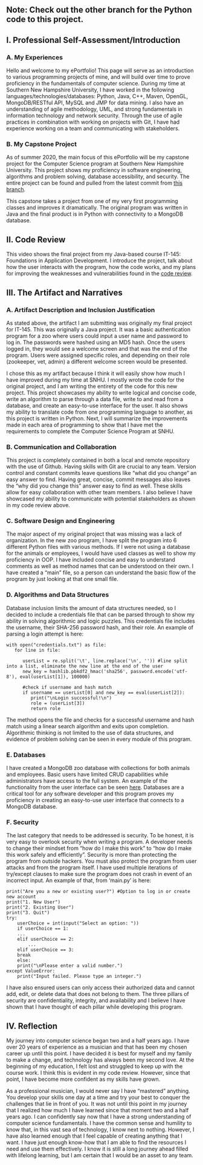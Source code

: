 ## Note: Check out the other branch for the Python code to this project.

## I. Professional Self-Assessment/Introduction
### A. My Experiences

Hello and welcome to my ePortfolio! This page will serve as an introduction to various programming projects of mine, and will build over time to prove proficiency in the fundamentals of computer science. During my time at Southern New Hampshire University, I have worked in the following languages/technologies/databases: Python, Java, C++, Maven, OpenGL, MongoDB/RESTful API, MySQL and JMP for data mining. I also have an understanding of agile methodology, UML, and strong fundamentals in information technology and network security. Through the use of agile practices in combination with working on projects with Git, I have had experience working on a team and communicating with stakeholders. 

### B. My Capstone Project

As of summer 2020, the main focus of this ePortfolio will be my capstone project for the Computer Science program at Southern New Hampshire University. This project shows my proficiency in software engineering, algorithms and problem solving, database accessibility, and security. The entire project can be found and pulled from the latest commit from [this branch](https://github.com/hesscm/hesscm.github.io/tree/ZooProgram1.0).

This capstone takes a project from one of my very first programming classes and improves it dramatically. The original program was written in Java and the final product is in Python with connectivity to a MongoDB database. 


## II. Code Review

This video shows the final project from my Java-based course IT-145: Foundations in Application Development. I introduce the project, talk about how the user interacts with the program, how the code works, and my plans for improving the weaknesses and vulnerabilities found in the [code review](https://www.youtube.com/watch?v=3tqgLBmKNVw).


## III. The Artifact and Narratives

###	A. Artifact Description and Inclusion Justification

As stated above, the artifact I am submitting was originally my final project for IT-145. This was originally a Java project. It was a basic authentication program for a zoo where users could input a user name and password to log in. The passwords were hashed using an MD5 hash. Once the users logged in, they would see a welcome screen and that was the end of the program. Users were assigned specific roles, and depending on their role (zookeeper, vet, admin) a different welcome screen would be presented.

I chose this as my artifact because I think it will easily show how much I have improved during my time at SNHU. I mostly wrote the code for the original project, and I am writing the entirety of the code for this new project. This project showcases my ability to write logical and concise code, write an algorithm to parse through a data file, write to and read from a database, and create an easy-to-use interface for the user. It also shows my ability to translate code from one programming language to another, as this project is written in Python. Next, I will summarize the improvements made in each area of programming to show that I have met the requirements to complete the Computer Science Program at SNHU.
  
### B. Communication and Collaboration

This project is completely contained in both a local and remote repository with the use of Github. Having skills with Git are crucial to any team. Version control and constant commits leave questions like “what did you change” an easy answer to find. Having great, concise, commit messages also leaves the “why did you change this” answer easy to find as well. These skills allow for easy collaboration with other team members. I also believe I have showcased my ability to communicate with potential stakeholders as shown in my code review above.
  
### C. Software Design and Engineering

The major aspect of my original project that was missing was a lack of organization. In the new zoo program, I have split the program into 6 different Python files with various methods. If I were not using a database for the animals or employees, I would have used classes as well to show my proficiency in OOP. I have included concise and easy to understand comments as well as method names that can be understood on their own. I have created a “main” file, so a person can understand the basic flow of the program by just looking at that one small file.
  
### D. Algorithms and Data Structures

Database inclusion limits the amount of data structures needed, so I decided to include a credentials file that can be parsed through to show my ability in solving algorithmic and logic puzzles. This credentials file includes the username, their SHA-256 password hash, and their role. An example of parsing a login attempt is here:

```
with open("credentials.txt") as file:
   for line in file:

      userList = re.split('\t', line.replace('\n', '')) #line split into a list, eliminate the new line at the end of the user
      new_key = hashlib.pbkdf2_hmac('sha256', password.encode('utf-8'), eval(userList[1]), 100000)

      #check if username and hash match
      if username == userList[0] and new_key == eval(userList[2]):
         print("\nLogin successful!\n")
         role = (userList[3])
         return role
```

The method opens the file and checks for a successful username and hash match using a linear search algorithm and exits upon completion. Algorithmic thinking is not limited to the use of data structures, and evidence of problem solving can be seen in every module of this program.

### E. Databases

I have created a MongoDB zoo database with collections for both animals and employees. Basic users have limited CRUD capabilities while administrators have access to the full system. An example of the functionality from the user interface can be seen [here](https://imgur.com/a/soReU8e). Databases are a critical tool for any software developer and this program proves my proficiency in creating an easy-to-use user interface that connects to a MongoDB database. 

### F. Security

The last category that needs to be addressed is security. To be honest, it is very easy to overlook security when writing a program. A developer needs to change their mindset from “how do I make this work” to “how do I make this work safely and efficiently”. Security is more than protecting the program from outside hackers. You must also protect the program from user attacks and from the program itself. I have used multiple iterations of try/except clauses to make sure the program does not crash in event of an incorrect input. An example of that, from ‘main.py’ is here:

```
print("Are you a new or existing user?") #Option to log in or create new account
print("1. New User")
print("2. Existing User")
print("3. Quit")
try:
    userChoice = int(input("Select an option: "))
    if userChoice == 1:
	...
    elif userChoice == 2:
        ...
    elif userChoice == 3:
	break
    else:
	print("\nPlease enter a valid number.")
except ValueError:
    print("Input failed. Please type an integer.")
```

I have also ensured users can only access their authorized data and cannot add, edit, or delete data that does not belong to them. The three pillars of security are confidentiality, integrity, and availability and I believe I have shown that I have thought of each pillar while developing this program. 


## IV. Reflection

My journey into computer science began two and a half years ago. I have over 20 years of experience as a musician and that has been my chosen career up until this point. I have decided it is best for myself and my family to make a change, and technology has always been my second love. At the beginning of my education, I felt lost and struggled to keep up with the course work. I think this is evident in my code review. However, since that point, I have become more confident as my skills have grown. 
	
As a professional musician, I would never say I have “mastered” anything. You develop your skills one day at a time and try your best to conquer the challenges that lie in front of you. It was not until this point in my journey that I realized how much I have learned since that moment two and a half years ago. I can confidently say now that I have a strong understanding of computer science fundamentals. I have the common sense and humility to know that, in this vast sea of technology, I know next to nothing. However, I have also learned enough that I feel capable of creating anything that I want. I have just enough know-how that I am able to find the resources I need and use them effectively. I know it is still a long journey ahead filled with lifelong learning, but I am certain that I would be an asset to any team.
